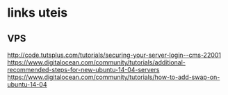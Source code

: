 # links uteis
## VPS
http://code.tutsplus.com/tutorials/securing-your-server-login--cms-22001
https://www.digitalocean.com/community/tutorials/additional-recommended-steps-for-new-ubuntu-14-04-servers
https://www.digitalocean.com/community/tutorials/how-to-add-swap-on-ubuntu-14-04